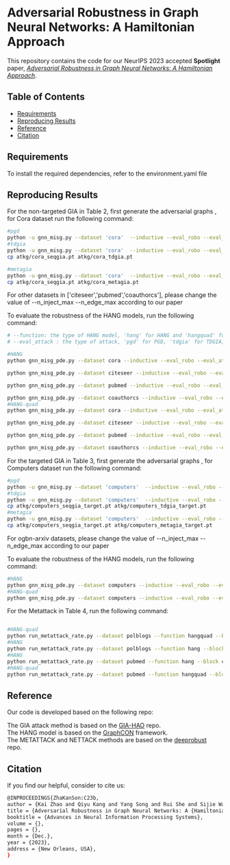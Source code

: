 # Adversarial Robustness in Graph Neural Networks: A Hamiltonian Approach

This repository contains the code for our NeurIPS 2023 accepted **Spotlight** paper, *[Adversarial Robustness in Graph Neural Networks: A Hamiltonian Approach](https://arxiv.org/abs/2310.06396)*.

## Table of Contents

- [Requirements](#requirements)
- [Reproducing Results](#reproducing-results)
- [Reference](#reference)
- [Citation](#citation)

## Requirements

To install the required dependencies, refer to the environment.yaml file

## Reproducing Results


For the non-targeted GIA in Table 2, first generate the adversarial graphs , for Cora dataset run the following command:

```bash
#pgd
python -u gnn_misg.py --dataset 'cora'  --inductive --eval_robo --eval_attack 'pgd' --n_inject_max 60 --n_edge_max 20 --grb_mode 'full' --runs 1 --disguise_coe 0  --use_ln 0 --grb_split
#tdgia
python -u gnn_misg.py --dataset 'cora'  --inductive --eval_robo --eval_attack 'seqgia' --n_inject_max 60 --n_edge_max 20 --grb_mode 'full' --runs 1 --disguise_coe 0 --use_ln 0 --injection 'tdgia' --grb_split
cp atkg/cora_seqgia.pt atkg/cora_tdgia.pt

#metagia
python -u gnn_misg.py --dataset 'cora'  --inductive --eval_robo --eval_attack 'seqgia' --injection 'meta' --n_inject_max 60 --n_edge_max 20 --grb_mode 'full' --runs 1 --disguise_coe 0 --use_ln 0  --grb_split
cp atkg/cora_seqgia.pt atkg/cora_metagia.pt

```
For other datasets in ['citeseer','pubmed','coauthorcs'], please change the value of --n_inject_max  --n_edge_max according to our paper

To evaluate the robustness of the HANG models, run the following command:

```bash
# --function: the type of HANG model, 'hang' for HANG and 'hangquad' for HANG-quad
# --eval_attack : the type of attack, 'pgd' for PGD, 'tdgia' for TDGIA, 'metagia' for METAGIA

#HANG
python gnn_misg_pde.py --dataset cora --inductive --eval_robo --eval_attack pgd --n_inject_max 60 --n_edge_max 20 --grb_mode full --runs 1 --disguise_coe 0 --use_ln 0 --model graphcon --time 3 --method euler --function hang --gpu 3 --hidden_dim 128 --eval_robo_blk --step_size 1 --input_dropout 0.4 --batch_norm --add_source --grb_split

python gnn_misg_pde.py --dataset citeseer --inductive --eval_robo --eval_attack metagia --n_inject_max 90 --n_edge_max 10 --grb_mode full --runs 1 --disguise_coe 0 --use_ln 0 --model graphcon --time 3 --method euler --function hang --gpu 3 --hidden_dim 128 --eval_robo_blk --step_size 1 --input_dropout 0.4 --batch_norm --add_source --grb_split

python gnn_misg_pde.py --dataset pubmed --inductive --eval_robo --eval_attack pgd --n_inject_max 200 --n_edge_max 100 --grb_mode full --runs 1 --disguise_coe 0 --use_ln 0 --model graphcon --time 3 --method euler --function hang --gpu 2 --hidden_dim 128 --eval_robo_blk --step_size 1 --input_dropout 0.4 --batch_norm --add_source --grb_split

python gnn_misg_pde.py --dataset coauthorcs --inductive --eval_robo --eval_attack pgd --n_inject_max 300 --n_edge_max 150 --grb_mode full --runs 1 --disguise_coe 0 --use_ln 0 --model graphcon --time 3 --method euler --function hang --gpu 2 --hidden_dim 128 --eval_robo_blk --step_size 1 --input_dropout 0.4 --batch_norm --add_source --grb_split
#HANG-quad
python gnn_misg_pde.py --dataset cora --inductive --eval_robo --eval_attack pgd --n_inject_max 60 --n_edge_max 20 --grb_mode full --runs 1 --disguise_coe 0 --use_ln 0 --model graphcon --time 3 --method euler --function hangquad --gpu 3 --hidden_dim 128 --eval_robo_blk --step_size 1 --input_dropout 0.4 --batch_norm --add_source --grb_split

python gnn_misg_pde.py --dataset citeseer --inductive --eval_robo --eval_attack metagia --n_inject_max 90 --n_edge_max 10 --grb_mode full --runs 1 --disguise_coe 0 --use_ln 0 --model graphcon --time 3 --method euler --function hangquad --gpu 3 --hidden_dim 128 --eval_robo_blk --step_size 1 --input_dropout 0.4 --batch_norm --add_source --grb_split

python gnn_misg_pde.py --dataset pubmed --inductive --eval_robo --eval_attack pgd --n_inject_max 200 --n_edge_max 100 --grb_mode full --runs 1 --disguise_coe 0 --use_ln 0 --model graphcon --time 3 --method euler --function hangquad --gpu 3 --hidden_dim 128 --eval_robo_blk --step_size 1 --input_dropout 0.4 --batch_norm --add_source --grb_split

python gnn_misg_pde.py --dataset coauthorcs --inductive --eval_robo --eval_attack pgd --n_inject_max 300 --n_edge_max 150 --grb_mode full --runs 1 --disguise_coe 0 --use_ln 0 --model graphcon --time 3 --method euler --function hangquad --gpu 3 --hidden_dim 128 --eval_robo_blk --step_size 1 --input_dropout 0.4 --batch_norm --add_source --grb_split
```

For the targeted GIA in Table 3, first generate the adversarial graphs , for Computers dataset run the following command:

```bash
#pgd
python -u gnn_misg.py --dataset 'computers'  --inductive --eval_robo --eval_attack 'pgd' --n_inject_max 100 --n_edge_max 150 --grb_mode 'full' --runs 1 --disguise_coe 0  --use_ln 0 --grb_split --eval_target
#tdgia
python -u gnn_misg.py --dataset 'computers'  --inductive --eval_robo --eval_attack 'seqgia' --n_inject_max 100 --n_edge_max 150 --grb_mode 'full' --runs 1 --disguise_coe 0 --use_ln 0 --injection 'tdgia' --grb_split --eval_target
cp atkg/computers_seqgia_target.pt atkg/computers_tdgia_target.pt
#metagia
python -u gnn_misg.py --dataset 'computers'  --inductive --eval_robo --eval_attack 'seqgia' --injection 'meta' --n_inject_max 100 --n_edge_max 150 --grb_mode 'full' --runs 1 --disguise_coe 0 --use_ln 0  --grb_split --eval_target
cp atkg/computers_seqgia_target.pt atkg/computers_metagia_target.pt
```
For ogbn-arxiv datasets, please change the value of --n_inject_max  --n_edge_max according to our paper

To evaluate the robustness of the HANG models, run the following command:
```bash
#HANG
python gnn_misg_pde.py --dataset computers --inductive --eval_robo --eval_attack tdgia --n_inject_max 100 --n_edge_max 150 --grb_mode full --runs 1 --disguise_coe 0 --use_ln 0 --eval_target --eval_robo_blk --model graphcon --method euler --function hang --gpu 0 --hidden_dim 128 --step_size 1 --input_dropout 0.2 --dropout 0.4 --eval_target --batch_norm --block constant --add_source --time 3
#HANG-quad
python gnn_misg_pde.py --dataset computers --inductive --eval_robo --eval_attack tdgia --n_inject_max 100 --n_edge_max 150 --grb_mode full --runs 1 --disguise_coe 0 --use_ln 0 --eval_target --eval_robo_blk --model graphcon --method euler --function hangquad --gpu 0 --hidden_dim 128 --step_size 1 --input_dropout 0.2 --dropout 0.4 --eval_target --batch_norm --block constant --add_source --time 3

```

For the Metattack in Table 4, run the following command:
```bash

#HANG-quad
python run_metattack_rate.py --dataset polblogs --function hangquad --block constant --lr 0.005 --dropout 0.4 --input_dropout 0.4 --batch_norm --time 8 --hidden_dim 64 --step_size 1 --runtime 10 --add_source --batch_norm --gpu 0 --epochs 800 --patience 200
#HANG
python run_metattack_rate.py --dataset polblogs --function hang --block constant --lr 0.005 --dropout 0.4 --input_dropout 0.4 --batch_norm --time 15 --hidden_dim 128 --step_size 1 --runtime 10 --add_source --batch_norm --gpu 1 --epochs 800 --patience 150
#HANG
python run_metattack_rate.py --dataset pubmed --function hang --block constant --lr 0.005 --dropout 0.4 --input_dropout 0.4 --batch_norm --time 3 --hidden_dim 64 --step_size 1 --runtime 10 --add_source --batch_norm --gpu 1 --epochs 800 --patience 150
#HANG-quad
python run_metattack_rate.py --dataset pubmed --function hangquad --block constant --lr 0.005 --dropout 0.4 --input_dropout 0.4 --batch_norm --time 6 --hidden_dim 64 --step_size 1 --runtime 10 --add_source --batch_norm --gpu 3 --epochs 800 --patience 150


```



## Reference 

Our code is developed based on the following repo:

The GIA attack method is based on the [GIA-HAO](https://github.com/LFhase/GIA-HAO/tree/master) repo.  
The HANG model is based on the [GraphCON](https://github.com/tk-rusch/GraphCON) framework.  
The METATTACK and NETTACK methods are based on the [deeprobust](https://github.com/DSE-MSU/DeepRobust) repo.



## Citation

If you find our helpful, consider to cite us:
```bash
@INPROCEEDINGS{ZhaKanSon:C23b,
author = {Kai Zhao and Qiyu Kang and Yang Song and Rui She and Sijie Wang and Wee Peng Tay},
title = {Adversarial Robustness in Graph Neural Networks: A {Hamiltonian} Energy Conservation Approach},
booktitle = {Advances in Neural Information Processing Systems},
volume = {},
pages = {},
month = {Dec.},
year = {2023},
address = {New Orleans, USA},
}
```



